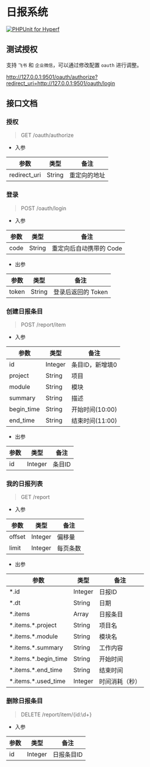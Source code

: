 # 日报系统

[![PHPUnit for Hyperf](https://github.com/kydever/daily-report/actions/workflows/test.yml/badge.svg)](https://github.com/kydever/daily-report/actions/workflows/test.yml)

## 测试授权

支持 `飞书` 和 `企业微信`，可以通过修改配置 `oauth` 进行调整。

http://127.0.0.1:9501/oauth/authorize?redirect_uri=http://127.0.0.1:9501/oauth/login

## 接口文档

### 授权

> GET /oauth/authorize

- 入参

| 参数         | 类型   | 备注         |
| ------------ | ------ | ------------ |
| redirect_uri | String | 重定向的地址 |

### 登录

> POST /oauth/login

- 入参

| 参数 | 类型   | 备注                    |
| ---- | ------ | ----------------------- |
| code | String | 重定向后自动携带的 Code |

- 出参

| 参数  | 类型   | 备注               |
| ----- | ------ | ------------------ |
| token | String | 登录后返回的 Token |

### 创建日报条目

> POST /report/item

- 入参

| 参数       | 类型    | 备注            |
| ---------- | ------- | --------------- |
| id         | Integer | 条目ID，新增填0 |
| project    | String  | 项目            |
| module     | String  | 模块            |
| summary    | String  | 描述            |
| begin_time | String  | 开始时间(10:00) |
| end_time   | String  | 结束时间(11:00) |

- 出参

| 参数 | 类型    | 备注   |
| ---- | ------- | ------ |
| id   | Integer | 条目ID |

### 我的日报列表

> GET /report

- 入参

| 参数     | 类型    | 备注   |
|--------| ------- |------|
| offset | Integer | 偏移量  |
| limit  | Integer  | 每页条数 |

- 出参

| 参数                    | 类型      | 备注      |
|-----------------------|---------|---------|
| *.id                  | Integer | 日报ID    |
| *.dt                  | String  | 日期      |
| *.items               | Array   | 日报条目    |
| \*.items.*.project    | String  | 项目名     |
| \*.items.*.module     | String  | 模块名     |
| \*.items.*.summary    | String  | 工作内容    |
| \*.items.*.begin_time | String  | 开始时间    |
| \*.items.*.end_time   | String  | 结束时间    |
| \*.items.*.used_time  | Integer | 时间消耗（秒） |

### 删除日报条目

> DELETE /report/item/{id:\d+}

- 入参

| 参数     | 类型    | 备注     |
|--------| ------- |--------|
| id | Integer | 日报条目ID |
